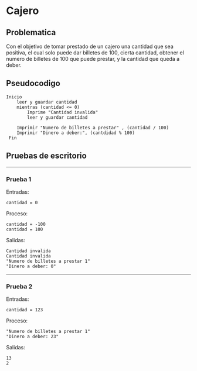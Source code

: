 # Cajero
## Problematica
Con el objetivo de tomar prestado de un cajero una cantidad que sea positiva, el cual solo puede dar billetes de 100, cierta cantidad, obtener el numero de billetes de 100 que puede prestar, y la cantidad que queda a deber.

## Pseudocodigo
    Inicio
        leer y guardar cantidad
        mientras (cantidad <= 0)
            Imprime "Cantidad invalida"
            leer y guardar cantidad

        Imprimir "Numero de billetes a prestar" , (cantidad / 100)
        Imprimir "Dinero a deber:", (cantdidad % 100)
     Fin

## Pruebas de escritorio
---
### Prueba 1
Entradas:

    cantidad = 0

Proceso:

    cantidad = -100
    cantidad = 100


Salidas:

    Cantidad invalida
    Cantidad invalida  
    "Numero de billetes a prestar 1"
    "Dinero a deber: 0"

---
### Prueba 2
Entradas:

    cantidad = 123

Proceso:

    "Numero de billetes a prestar 1"
    "Dinero a deber: 23"
     
Salidas:

    13
    2

